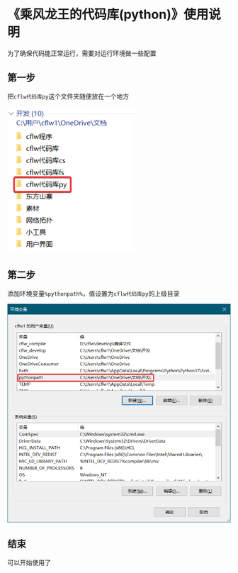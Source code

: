 # 《乘风龙王的代码库(python)》使用说明
为了确保代码能正常运行，需要对运行环境做一些配置

## 第一步
把`cflw代码库py`这个文件夹随便放在一个地方

![](图片/使用说明1.png)

## 第二步
添加环境变量`%pythonpath%`，值设置为`cflw代码库py`的上级目录

![](图片/使用说明2.png)

## 结束
可以开始使用了